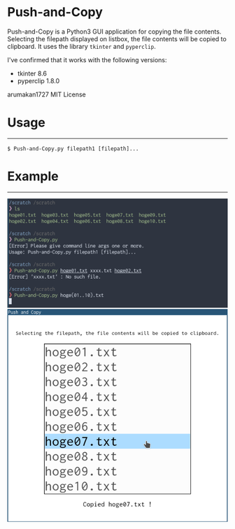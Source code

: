 # Push-and-Copy
Push-and-Copy is a Python3 GUI application for copying the file contents.
Selecting the filepath displayed on listbox, the file contents will be copied to clipboard.
It uses the library `tkinter` and `pyperclip`.

I've confirmed that it works with the following versions:

- tkinter 8.6
- pyperclip 1.8.0

arumakan1727 MIT License

# Usage
---
```
$ Push-and-Copy.py filepath1 [filepath]...
```

# Example
---
![commandline-sample-image](https://github.com/arumakan1727/Push-and-Copy/blob/images/sample-commandline.png)
![window-sample-image](https://github.com/arumakan1727/Push-and-Copy/blob/images/sample-GUI-window.png)

